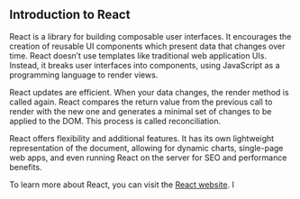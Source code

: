 ## Introduction to React

React is a library for building composable user interfaces. It encourages the creation of reusable UI components which present data that changes over time. React doesn’t use templates like traditional web application UIs. Instead, it breaks user interfaces into components, using JavaScript as a programming language to render views.

React updates are efficient. When your data changes, the render method is called again. React compares the return value from the previous call to render with the new one and generates a minimal set of changes to be applied to the DOM. This process is called reconciliation.

React offers flexibility and additional features. It has its own lightweight representation of the document, allowing for dynamic charts, single-page web apps, and even running React on the server for SEO and performance benefits.

To learn more about React, you can visit the [React website](https://reactjs.org).
I